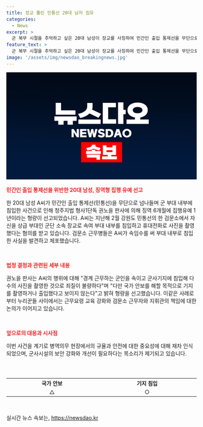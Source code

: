 ```yaml
---
title: 장교 뚫린 민통선 20대 남자 집유
categories:
  - News
excerpt: >
  군 복무 시절을 추억하고 싶은 20대 남성이 장교를 사칭하여 민간인 출입 통제선을 무단으로 넘나들었으나, 징역형 집행 유예가 선고되었다. 해당 행위로 인한 군사기지·군사시설보호법 위반 혐의로 재판에 넘겨진 A씨에게 징역 6개월에 집행유예 1년이 선고되었다. 이에 대한 판사의 양형 이유를 들어보면, A씨의 행위가 국가 안보를 해할 목적으로 이뤄진 것은 아니라고 밝혀지며, 사건이 발생한 육군 22사단의 구역은 북한 이탈주민 재입북 사태와 관련이 있어 논란이 일고 있다. 이에 누리꾼들은 엄벌을 요구하며 관련 군 부대의 근무요령 교육 등을 강조하고 있다.
feature_text: >
  군 복무 시절을 추억하고 싶은 20대 남성이 장교를 사칭하여 민간인 출입 통제선을 무단으로 넘나들었으나, 징역형 집행 유예가 선고되었다. 해당 행위로 인한 군사기지·군사시설보호법 위반 혐의로 재판에 넘겨진 A씨에게 징역 6개월에 집행유예 1년이 선고되었다. 이에 대한 판사의 양형 이유를 들어보면, A씨의 행위가 국가 안보를 해할 목적으로 이뤄진 것은 아니라고 밝혀지며, 사건이 발생한 육군 22사단의 구역은 북한 이탈주민 재입북 사태와 관련이 있어 논란이 일고 있다. 이에 누리꾼들은 엄벌을 요구하며 관련 군 부대의 근무요령 교육 등을 강조하고 있다.
image: '/assets/img/newsdao_breakingnews.jpg'
---
```


<p><img src="/assets/img/newsdao_breakingnews.jpg" alt="koreaapp 속보" /></p>

<p><b><span style="color: #ee2323;">민간인 출입 통제선을 위반한 20대 남성, 징역형 집행 유예 선고</span></b></p>

<p>한 20대 남성 A씨가 민간인 출입 통제선(민통선)을 무단으로 넘나들며 군 부대 내부에 침입한 사건으로 인해 청주지법 형사1단독 권노을 판사에 의해 징역 6개월에 집행유예 1년이라는 형량이 선고되었습니다. A씨는 지난해 2월 강원도 민통선의 한 검문소에서 자신을 상급 부대인 군단 소속 장교로 속여 부대 내부를 침입하고 휴대전화로 사진을 촬영했다는 혐의를 받고 있습니다. 검문소 근무병들은 A씨가 속임수를 써 부대 내부로 침입한 사실을 발견하고 체포했습니다.</p>

<p data-ke-size="size16">&nbsp;</p>

<p><b><span style="color: #ee2323;">법정 결정과 관련된 세부 내용</span></b></p>

<p>권노을 판사는 A씨의 행위에 대해 "경계 근무하는 군인을 속이고 군사기지에 침입해 다수의 사진을 촬영한 것으로 죄질이 불량하다"며 "다만 국가 안보를 해할 목적으로 기지를 촬영하거나 출입했다고 보이지 않는다"고 밝혀 형량을 선고했습니다. 이같은 사례로부터 누리꾼들 사이에서는 근무요령 교육 강화와 검문소 근무자와 지휘관의 책임에 대한 논의가 이어지고 있습니다.</p>

<p data-ke-size="size16">&nbsp;</p>

<p><b><span style="color: #ee2323;">앞으로의 대응과 시사점</span></b></p>

<p>이번 사건을 계기로 병역의무 현장에서의 규율과 안전에 대한 중요성에 대해 재차 인식되었으며, 군사시설의 보안 강화와 개선이 필요하다는 목소리가 제기되고 있습니다.</p>

<p data-ke-size="size16">&nbsp;</p>

<table>
   <caption></caption>
   <colgroup>
   <col style="width: 444px;">
   <col style="width: 486px;">
   </colgroup>
   <tbody>
      <tr>
         <td style="text-align: center; height: 17px;"><b>국가 안보</b></td>
         <td style="text-align: center; height: 17px;"><b>기지 침입</b></td>
      </tr>
      <tr>
         <td style="text-align: center;">△</td>
         <td style="text-align: center;">○</td>
      </tr>
   </tbody>
</table>

<p data-ke-size="size16">&nbsp;</p>
실시간 뉴스 속보는, <a href="https://newsdao.kr" rel="dofollow">https://newsdao.kr</a>


